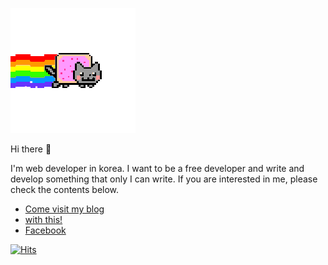 ![screenshots](https://github.com/Vallista/Vallista/blob/main/screenshots/1.gif?raw=true)

Hi there 👋

I'm web developer in korea. I want to be a free developer and write and develop something that only I can write. If you are interested in me, please check the contents below.

- [Come visit my blog](https://vallista.kr)
- [with this!](https://vallista.tistory.com)
- [Facebook](https://www.facebook.com/gwangwhi.ma)

[![Hits](https://hits.seeyoufarm.com/api/count/incr/badge.svg?url=https%3A%2F%2Fgithub.com%2FVallista%2Fhit-counter)](https://hits.seeyoufarm.com)

<!--
**Vallista/Vallista** is a ✨ _special_ ✨ repository because its `README.md` (this file) appears on your GitHub profile.

Here are some ideas to get you started:

- 🔭 I’m currently working on ...
- 🌱 I’m currently learning ...
- 👯 I’m looking to collaborate on ...
- 🤔 I’m looking for help with ...
- 💬 Ask me about ...
- 📫 How to reach me: ...
- 😄 Pronouns: ...
- ⚡ Fun fact: ...
-->
